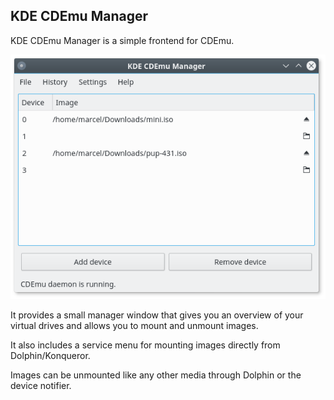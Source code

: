 ## KDE CDEmu Manager

KDE CDEmu Manager is a simple frontend for CDEmu.

![Screenshot](img/Screenshot.png)

It provides a small manager window that gives you an overview of your virtual drives and allows you to mount and unmount images.

It also includes a service menu for mounting images directly from Dolphin/Konqueror.

Images can be unmounted like any other media through Dolphin or the device notifier.

